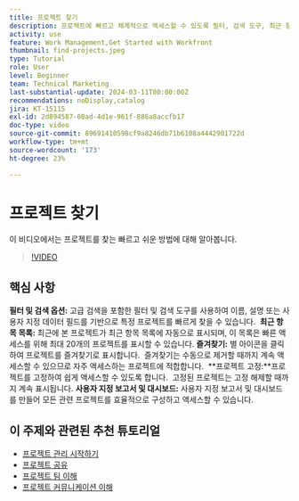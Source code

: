 ```yaml
---
title: 프로젝트 찾기
description: 프로젝트에 빠르고 체계적으로 액세스할 수 있도록 필터, 검색 도구, 최근 항목 목록, 즐겨찾기, 고정된 프로젝트 및 사용자 지정 보고서 또는 대시보드를 사용하여 프로젝트 관리를 간소화합니다.
activity: use
feature: Work Management,Get Started with Workfront
thumbnail: find-projects.jpeg
type: Tutorial
role: User
level: Beginner
team: Technical Marketing
last-substantial-update: 2024-03-11T00:00:00Z
recommendations: noDisplay,catalog
jira: KT-15115
exl-id: 2d894587-60ad-4d1e-961f-886a8accfb17
doc-type: video
source-git-commit: 89691410598cf9a8246db71b6108a4442901722d
workflow-type: tm+mt
source-wordcount: '173'
ht-degree: 23%

---
```


# 프로젝트 찾기

이 비디오에서는 프로젝트를 찾는 빠르고 쉬운 방법에 대해 알아봅니다.

>[!VIDEO](https://video.tv.adobe.com/v/3427788/?quality=12&learn=on&enablevpops)

## 핵심 사항

**필터 및 검색 옵션:** 고급 검색을 포함한 필터 및 검색 도구를 사용하여 이름, 설명 또는 사용자 지정 데이터 필드를 기반으로 특정 프로젝트를 빠르게 찾을 수 있습니다. &#x200B;
**최근 항목 목록:** 최근에 본 프로젝트가 최근 항목 목록에 자동으로 표시되며, 이 목록은 빠른 액세스를 위해 최대 20개의 프로젝트를 표시할 수 있습니다. &#x200B;
**즐겨찾기:** 별 아이콘을 클릭하여 프로젝트를 즐겨찾기로 표시합니다. &#x200B; 즐겨찾기는 수동으로 제거할 때까지 계속 액세스할 수 있으므로 자주 액세스하는 프로젝트에 적합합니다. &#x200B;
**프로젝트 고정:**프로젝트를 고정하여 쉽게 액세스할 수 있도록 합니다. &#x200B; 고정된 프로젝트는 고정 해제할 때까지 계속 표시됩니다.
**사용자 지정 보고서 및 대시보드:** 사용자 지정 보고서 및 대시보드를 만들어 모든 관련 프로젝트를 효율적으로 구성하고 액세스할 수 있습니다. &#x200B;


## 이 주제와 관련된 추천 튜토리얼

* [프로젝트 관리 시작하기](/help/manage-work/projects/getting-started-manage-a-project.md)
* [프로젝트 공유](/help/manage-work/projects/share-a-project.md)
* [프로젝트 팀 이해](/help/manage-work/projects/understand-the-project-team.md)
* [프로젝트 커뮤니케이션 이해](/help/manage-work/projects/understand-project-communication.md)
